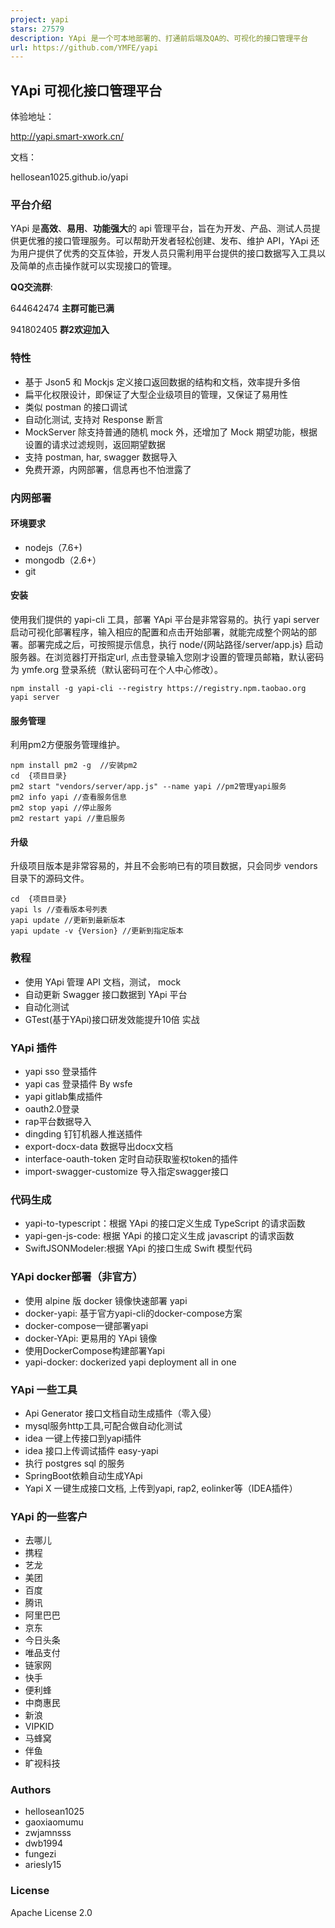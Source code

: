 ```yaml
---
project: yapi
stars: 27579
description: YApi 是一个可本地部署的、打通前后端及QA的、可视化的接口管理平台
url: https://github.com/YMFE/yapi
---
```


YApi 可视化接口管理平台
--------------

体验地址：

http://yapi.smart-xwork.cn/

文档：

hellosean1025.github.io/yapi

### 平台介绍

YApi 是**高效**、**易用**、**功能强大**的 api 管理平台，旨在为开发、产品、测试人员提供更优雅的接口管理服务。可以帮助开发者轻松创建、发布、维护 API，YApi 还为用户提供了优秀的交互体验，开发人员只需利用平台提供的接口数据写入工具以及简单的点击操作就可以实现接口的管理。

**QQ交流群**:

644642474 **主群可能已满**

941802405 **群2欢迎加入**

### 特性

-   基于 Json5 和 Mockjs 定义接口返回数据的结构和文档，效率提升多倍
-   扁平化权限设计，即保证了大型企业级项目的管理，又保证了易用性
-   类似 postman 的接口调试
-   自动化测试, 支持对 Response 断言
-   MockServer 除支持普通的随机 mock 外，还增加了 Mock 期望功能，根据设置的请求过滤规则，返回期望数据
-   支持 postman, har, swagger 数据导入
-   免费开源，内网部署，信息再也不怕泄露了

### 内网部署

#### 环境要求

-   nodejs（7.6+)
-   mongodb（2.6+）
-   git

#### 安装

使用我们提供的 yapi-cli 工具，部署 YApi 平台是非常容易的。执行 yapi server 启动可视化部署程序，输入相应的配置和点击开始部署，就能完成整个网站的部署。部署完成之后，可按照提示信息，执行 node/{网站路径/server/app.js} 启动服务器。在浏览器打开指定url, 点击登录输入您刚才设置的管理员邮箱，默认密码为 ymfe.org 登录系统（默认密码可在个人中心修改）。

```
npm install -g yapi-cli --registry https://registry.npm.taobao.org
yapi server 
```

#### 服务管理

利用pm2方便服务管理维护。

```
npm install pm2 -g  //安装pm2
cd  {项目目录}
pm2 start "vendors/server/app.js" --name yapi //pm2管理yapi服务
pm2 info yapi //查看服务信息
pm2 stop yapi //停止服务
pm2 restart yapi //重启服务
```

#### 升级

升级项目版本是非常容易的，并且不会影响已有的项目数据，只会同步 vendors 目录下的源码文件。

```
cd  {项目目录}
yapi ls //查看版本号列表
yapi update //更新到最新版本
yapi update -v {Version} //更新到指定版本
```

### 教程

-   使用 YApi 管理 API 文档，测试， mock
-   自动更新 Swagger 接口数据到 YApi 平台
-   自动化测试
-   GTest(基于YApi)接口研发效能提升10倍 实战

### YApi 插件

-   yapi sso 登录插件
-   yapi cas 登录插件 By wsfe
-   yapi gitlab集成插件
-   oauth2.0登录
-   rap平台数据导入
-   dingding 钉钉机器人推送插件
-   export-docx-data 数据导出docx文档
-   interface-oauth-token 定时自动获取鉴权token的插件
-   import-swagger-customize 导入指定swagger接口

### 代码生成

-   yapi-to-typescript：根据 YApi 的接口定义生成 TypeScript 的请求函数
-   yapi-gen-js-code: 根据 YApi 的接口定义生成 javascript 的请求函数
-   SwiftJSONModeler:根据 YApi 的接口生成 Swift 模型代码

### YApi docker部署（非官方）

-   使用 alpine 版 docker 镜像快速部署 yapi
-   docker-yapi: 基于官方yapi-cli的docker-compose方案
-   docker-compose一键部署yapi
-   docker-YApi: 更易用的 YApi 镜像
-   使用DockerCompose构建部署Yapi
-   yapi-docker: dockerized yapi deployment all in one

### YApi 一些工具

-   Api Generator 接口文档自动生成插件（零入侵）
-   mysql服务http工具,可配合做自动化测试
-   idea 一键上传接口到yapi插件
-   idea 接口上传调试插件 easy-yapi
-   执行 postgres sql 的服务
-   SpringBoot依赖自动生成YApi
-   Yapi X 一键生成接口文档, 上传到yapi, rap2, eolinker等（IDEA插件）

### YApi 的一些客户

-   去哪儿
-   携程
-   艺龙
-   美团
-   百度
-   腾讯
-   阿里巴巴
-   京东
-   今日头条
-   唯品支付
-   链家网
-   快手
-   便利蜂
-   中商惠民
-   新浪
-   VIPKID
-   马蜂窝
-   伴鱼
-   旷视科技

### Authors

-   hellosean1025
-   gaoxiaomumu
-   zwjamnsss
-   dwb1994
-   fungezi
-   ariesly15

### License

Apache License 2.0
